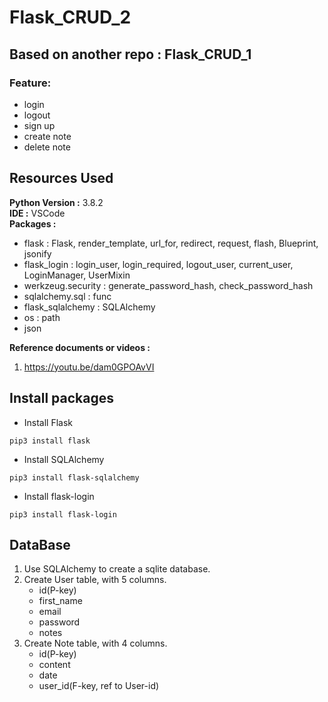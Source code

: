 # Flask_CRUD_2
## Based on another repo : Flask_CRUD_1
### Feature:

- login
- logout
- sign up
- create note
- delete note

## Resources Used

**Python Version :** 3.8.2  
**IDE :** VSCode  
**Packages :**

- flask : Flask, render_template, url_for, redirect, request, flash, Blueprint, jsonify
- flask_login : login_user, login_required, logout_user, current_user, LoginManager, UserMixin
- werkzeug.security : generate_password_hash, check_password_hash
- sqlalchemy.sql : func
- flask_sqlalchemy : SQLAlchemy
- os : path
- json

**Reference documents or videos :**

1. https://youtu.be/dam0GPOAvVI

## Install packages

- Install Flask

```
pip3 install flask
```

- Install SQLAlchemy

```
pip3 install flask-sqlalchemy
```

- Install flask-login

```
pip3 install flask-login
```

## DataBase

1. Use SQLAlchemy to create a sqlite database.
2. Create User table, with 5 columns.
   - id(P-key)
   - first_name
   - email
   - password
   - notes
3. Create Note table, with 4 columns.
   - id(P-key)
   - content
   - date
   - user_id(F-key, ref to User-id)
